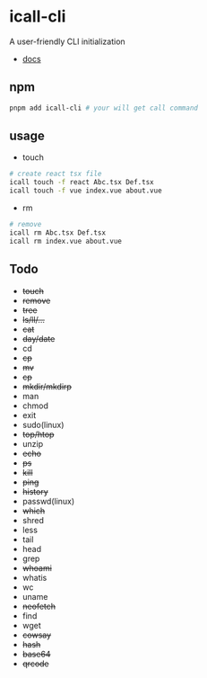 # icall-cli

A user-friendly CLI initialization

- [docs](https://call-cli.vercel.app/)

## npm

```sh
pnpm add icall-cli # your will get call command
```

## usage

- touch

```sh
# create react tsx file
icall touch -f react Abc.tsx Def.tsx
icall touch -f vue index.vue about.vue
```

- rm

```sh
# remove
icall rm Abc.tsx Def.tsx
icall rm index.vue about.vue
```

## Todo

- ~~touch~~
- ~~remove~~
- ~~tree~~
- ~~ls/ll/...~~
- ~~cat~~
- ~~day/date~~
- cd
- ~~cp~~
- ~~mv~~
- ~~cp~~
- ~~mkdir/mkdirp~~
- man
- chmod
- exit
- sudo(linux)
- ~~top/htop~~
- unzip
- ~~echo~~
- ~~ps~~
- ~~kill~~
- ~~ping~~
- ~~history~~
- passwd(linux)
- ~~which~~
- shred
- less
- tail
- head
- grep
- ~~whoami~~
- whatis
- wc
- uname
- ~~neofetch~~
- find
- wget
- ~~cowsay~~
- ~~hash~~
- ~~base64~~
- ~~qrcode~~
